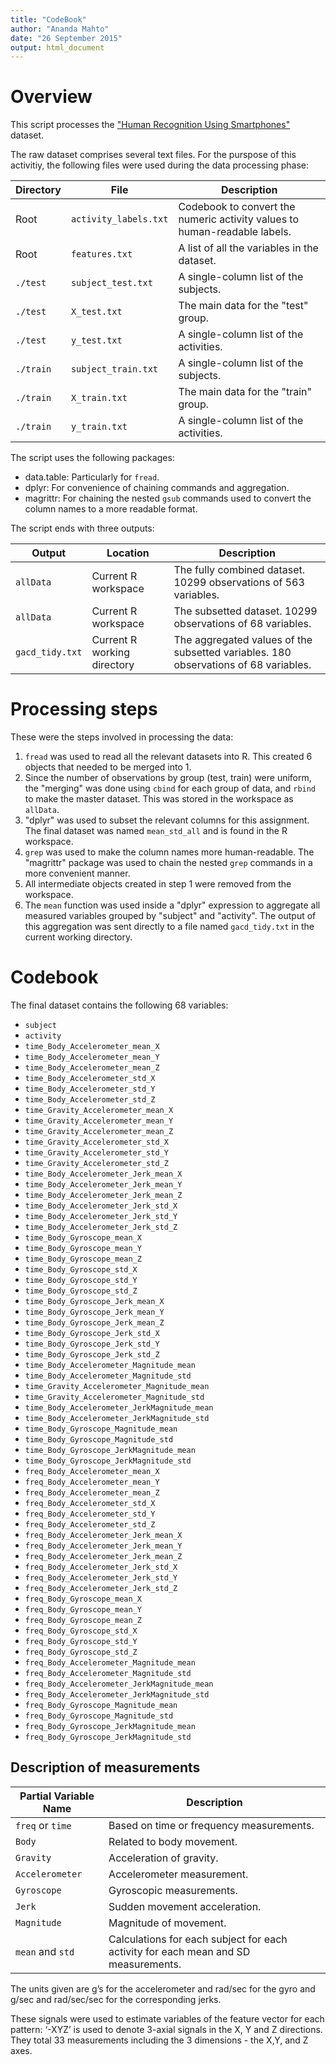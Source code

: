 ```yaml
---
title: "CodeBook"
author: "Ananda Mahto"
date: "26 September 2015"
output: html_document
---
```


# Overview

This script processes the ["Human Recognition Using Smartphones"](http://archive.ics.uci.edu/ml/datasets/Human+Activity+Recognition+Using+Smartphones) dataset.

The raw dataset comprises several text files. For the purspose of this activitiy, the following files were used during the data processing phase:

Directory | File | Description
-----------|--------|---------
Root|`activity_labels.txt`|Codebook to convert the numeric activity values to human-readable labels.
Root|`features.txt`|A list of all the variables in the dataset.
`./test`|`subject_test.txt`|A single-column list of the subjects.
`./test`|`X_test.txt`|The main data for the "test" group.
`./test`|`y_test.txt`|A single-column list of the activities.
`./train`|`subject_train.txt`|A single-column list of the subjects.
`./train`|`X_train.txt`|The main data for the "train" group.
`./train`|`y_train.txt`|A single-column list of the activities.

The script uses the following packages:

* data.table: Particularly for `fread`.
* dplyr: For convenience of chaining commands and aggregation.
* magrittr: For chaining the nested `gsub` commands used to convert the column names to a more readable format.

The script ends with three outputs:

Output | Location | Description
-----|----------|----------
`allData`|Current R workspace|The fully combined dataset. 10299 observations of 563 variables.
`allData`|Current R workspace|The subsetted dataset. 10299 observations of 68 variables.
`gacd_tidy.txt`|Current R working directory|The aggregated values of the subsetted variables. 180 observations of 68 variables.

# Processing steps

These were the steps involved in processing the data:

1. `fread` was used to read all the relevant datasets into R. This created 6 objects that needed to be merged into 1.
2. Since the number of observations by group (test, train) were uniform, the "merging" was done using `cbind` for each group of data, and `rbind` to make the master dataset. This was stored in the workspace as `allData`.
3. "dplyr" was used to subset the relevant columns for this assignment. The final dataset was named `mean_std_all` and is found in the R workspace.
4. `grep` was used to make the column names more human-readable. The "magrittr" package was used to chain the nested `grep` commands in a more convenient manner.
5. All intermediate objects created in step 1 were removed from the workspace.
6. The `mean` function was used inside a "dplyr" expression to aggregate all measured variables grouped by "subject" and "activity". The output of this aggregation was sent directly to a file named `gacd_tidy.txt` in the current working directory.

# Codebook

The final dataset contains the following 68 variables:

* `subject`
* `activity`
* `time_Body_Accelerometer_mean_X`
* `time_Body_Accelerometer_mean_Y`
* `time_Body_Accelerometer_mean_Z`
* `time_Body_Accelerometer_std_X`
* `time_Body_Accelerometer_std_Y`
* `time_Body_Accelerometer_std_Z`
* `time_Gravity_Accelerometer_mean_X`
* `time_Gravity_Accelerometer_mean_Y`
* `time_Gravity_Accelerometer_mean_Z`
* `time_Gravity_Accelerometer_std_X`
* `time_Gravity_Accelerometer_std_Y`
* `time_Gravity_Accelerometer_std_Z`
* `time_Body_Accelerometer_Jerk_mean_X`
* `time_Body_Accelerometer_Jerk_mean_Y`
* `time_Body_Accelerometer_Jerk_mean_Z`
* `time_Body_Accelerometer_Jerk_std_X`
* `time_Body_Accelerometer_Jerk_std_Y`
* `time_Body_Accelerometer_Jerk_std_Z`
* `time_Body_Gyroscope_mean_X`
* `time_Body_Gyroscope_mean_Y`
* `time_Body_Gyroscope_mean_Z`
* `time_Body_Gyroscope_std_X`
* `time_Body_Gyroscope_std_Y`
* `time_Body_Gyroscope_std_Z`
* `time_Body_Gyroscope_Jerk_mean_X`
* `time_Body_Gyroscope_Jerk_mean_Y`
* `time_Body_Gyroscope_Jerk_mean_Z`
* `time_Body_Gyroscope_Jerk_std_X`
* `time_Body_Gyroscope_Jerk_std_Y`
* `time_Body_Gyroscope_Jerk_std_Z`
* `time_Body_Accelerometer_Magnitude_mean`
* `time_Body_Accelerometer_Magnitude_std`
* `time_Gravity_Accelerometer_Magnitude_mean`
* `time_Gravity_Accelerometer_Magnitude_std`
* `time_Body_Accelerometer_JerkMagnitude_mean`
* `time_Body_Accelerometer_JerkMagnitude_std`
* `time_Body_Gyroscope_Magnitude_mean`
* `time_Body_Gyroscope_Magnitude_std`
* `time_Body_Gyroscope_JerkMagnitude_mean`
* `time_Body_Gyroscope_JerkMagnitude_std`
* `freq_Body_Accelerometer_mean_X`
* `freq_Body_Accelerometer_mean_Y`
* `freq_Body_Accelerometer_mean_Z`
* `freq_Body_Accelerometer_std_X`
* `freq_Body_Accelerometer_std_Y`
* `freq_Body_Accelerometer_std_Z`
* `freq_Body_Accelerometer_Jerk_mean_X`
* `freq_Body_Accelerometer_Jerk_mean_Y`
* `freq_Body_Accelerometer_Jerk_mean_Z`
* `freq_Body_Accelerometer_Jerk_std_X`
* `freq_Body_Accelerometer_Jerk_std_Y`
* `freq_Body_Accelerometer_Jerk_std_Z`
* `freq_Body_Gyroscope_mean_X`
* `freq_Body_Gyroscope_mean_Y`
* `freq_Body_Gyroscope_mean_Z`
* `freq_Body_Gyroscope_std_X`
* `freq_Body_Gyroscope_std_Y`
* `freq_Body_Gyroscope_std_Z`
* `freq_Body_Accelerometer_Magnitude_mean`
* `freq_Body_Accelerometer_Magnitude_std`
* `freq_Body_Accelerometer_JerkMagnitude_mean`
* `freq_Body_Accelerometer_JerkMagnitude_std`
* `freq_Body_Gyroscope_Magnitude_mean`
* `freq_Body_Gyroscope_Magnitude_std`
* `freq_Body_Gyroscope_JerkMagnitude_mean`
* `freq_Body_Gyroscope_JerkMagnitude_std`

## Description of measurements

Partial Variable Name | Description
----------|---------
`freq` or `time`|Based on time or frequency measurements.
`Body`|Related to body movement.
`Gravity`|Acceleration of gravity.
`Accelerometer`|Accelerometer measurement.
`Gyroscope`|Gyroscopic measurements.
`Jerk`|Sudden movement acceleration.
`Magnitude`|Magnitude of movement.
`mean` and `std`|Calculations for each subject for each activity for each mean and SD measurements.

The units given are g’s for the accelerometer and rad/sec for the gyro and g/sec and rad/sec/sec for the corresponding jerks.

These signals were used to estimate variables of the feature vector for each pattern:
‘-XYZ’ is used to denote 3-axial signals in the X, Y and Z directions. They total 33 measurements including the 3 dimensions - the X,Y, and Z axes.
